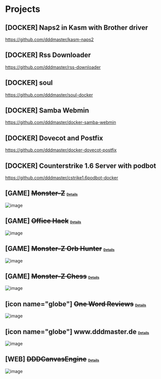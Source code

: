 # Projects

## [DOCKER] Naps2 in Kasm with Brother driver
https://github.com/dddmaster/kasm-naps2

## [DOCKER] Rss Downloader
https://github.com/dddmaster/rss-downloader

## [DOCKER] soul
https://github.com/dddmaster/soul-docker

## [DOCKER] Samba Webmin
https://github.com/dddmaster/docker-samba-webmin

## [DOCKER] Dovecot and Postfix
https://github.com/dddmaster/docker-dovecot-postfix

## [DOCKER] Counterstrike 1.6 Server with podbot
https://github.com/dddmaster/cstrike1.6podbot-docker

## [GAME] ~~Monster-Z~~ [Details](/monsterz/)

![image](https://www.dddmaster.de/projectimg/monsterz.gif)

## [GAME] ~~Office Hack~~ [Details](/officehack/)
![image](/projectimg/officehack.gif)

## [GAME] ~~Monster-Z Orb Hunter~~ [Details](/orbhunter/)
![image](/projectimg/orbhunter.gif)

## [GAME] ~~Monster-Z Chess~~ [Details](/mzchess/)
![image](/projectimg/chess.gif)

## [icon name="globe"] ~~One Word Reviews~~ [Details](/owr/)
![image](/projectimg/owr.gif)

## [icon name="globe"] www\.dddmaster\.de [Details](/dddmaster-de/)
![image](/projectimg/dddmaster.de.gif)


## [WEB] ~~DDDCanvasEngine~~ [Details](/dddcanvasengine/)
![image](/projectimg/dddcanvasengine.gif)

<style>
    h2 a {
     font-size:0.5em;   
    }
</style>
